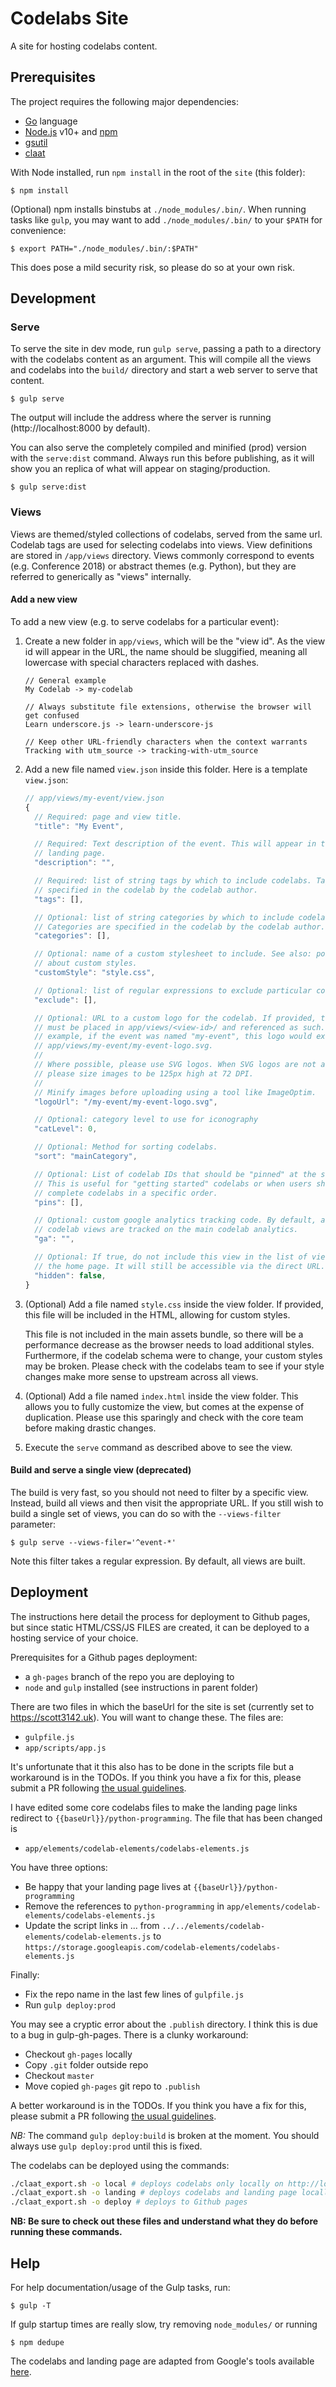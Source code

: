 # Codelabs Site

A site for hosting codelabs content.

## Prerequisites

The project requires the following major dependencies:

- [Go](https://golang.org/dl/) language
- [Node.js](https://nodejs.org/en/download/) v10+ and [npm](https://www.npmjs.com/get-npm)
- [gsutil](https://cloud.google.com/storage/docs/gsutil_install)
- [claat](https://github.com/googlecodelabs/tools/tree/master/claat#install)

With Node installed, run `npm install` in the root of the `site` (this folder):

```text
$ npm install
```

(Optional) npm installs binstubs at `./node_modules/.bin/`. When running tasks
like `gulp`, you may want to add `./node_modules/.bin/` to your `$PATH` for convenience:

```text
$ export PATH="./node_modules/.bin/:$PATH"
```

This does pose a mild security risk, so please do so at your own risk.


## Development

### Serve

To serve the site in dev mode, run `gulp serve`, passing a path to a directory
with the codelabs content as an argument. This will compile all the views and
codelabs into the `build/` directory and start a web server to serve that
content.

```text
$ gulp serve
```

The output will include the address where the server is running
(http://localhost:8000 by default).

You can also serve the completely compiled and minified (prod) version with the
`serve:dist` command. Always run this before publishing, as it will show you an
replica of what will appear on staging/production.

```text
$ gulp serve:dist
```

### Views

Views are themed/styled collections of codelabs, served from the same url.
Codelab tags are used for selecting codelabs into views. View definitions are
stored in `/app/views` directory. Views commonly correspond to events (e.g. Conference
2018) or abstract themes (e.g. Python), but they are referred to generically as
"views" internally.

#### Add a new view

To add a new view (e.g. to serve codelabs for a particular event):

1. Create a new folder in `app/views`, which will be the "view id". As the view
id will appear in the URL, the name should be sluggified, meaning all lowercase
with special characters replaced with dashes.

    ```text
    // General example
    My Codelab -> my-codelab

    // Always substitute file extensions, otherwise the browser will get confused
    Learn underscore.js -> learn-underscore-js

    // Keep other URL-friendly characters when the context warrants
    Tracking with utm_source -> tracking-with-utm_source
    ```

1. Add a new file named `view.json` inside this folder. Here is a template
`view.json`:

    ```javascript
    // app/views/my-event/view.json
    {
      // Required: page and view title.
      "title": "My Event",

      // Required: Text description of the event. This will appear in the view
      // landing page.
      "description": "",

      // Required: list of string tags by which to include codelabs. Tags are
      // specified in the codelab by the codelab author.
      "tags": [],

      // Optional: list of string categories by which to include codelabs.
      // Categories are specified in the codelab by the codelab author.
      "categories": [],

      // Optional: name of a custom stylesheet to include. See also: point below
      // about custom styles.
      "customStyle": "style.css",

      // Optional: list of regular expressions to exclude particular codelabs.
      "exclude": [],

      // Optional: URL to a custom logo for the codelab. If provided, this logo
      // must be placed in app/views/<view-id>/ and referenced as such. For
      // example, if the event was named "my-event", this logo would exist at
      // app/views/my-event/my-event-logo.svg.
      //
      // Where possible, please use SVG logos. When SVG logos are not available,
      // please size images to be 125px high at 72 DPI.
      //
      // Minify images before uploading using a tool like ImageOptim.
      "logoUrl": "/my-event/my-event-logo.svg",

      // Optional: category level to use for iconography
      "catLevel": 0,

      // Optional: Method for sorting codelabs.
      "sort": "mainCategory",

      // Optional: List of codelab IDs that should be "pinned" at the start.
      // This is useful for "getting started" codelabs or when users should
      // complete codelabs in a specific order.
      "pins": [],

      // Optional: custom google analytics tracking code. By default, all
      // codelab views are tracked on the main codelab analytics.
      "ga": "",

      // Optional: If true, do not include this view in the list of views on
      // the home page. It will still be accessible via the direct URL.
      "hidden": false,
    }
    ```

1. (Optional) Add a file named `style.css` inside the view folder. If provided,
this file will be included in the HTML, allowing for custom styles.

    This file is not included in the main assets bundle, so there will be a
    performance decrease as the browser needs to load additional styles.
    Furthermore, if the codelab schema were to change, your custom styles may be
    broken. Please check with the codelabs team to see if your style changes
    make more sense to upstream across all views.

1. (Optional) Add a file named `index.html` inside the view folder. This allows
you to fully customize the view, but comes at the expense of duplication. Please
use this sparingly and check with the core team before making drastic changes.

1. Execute the `serve` command as described above to see the view.

#### Build and serve a single view (deprecated)

The build is very fast, so you should not need to filter by a specific view.
Instead, build all views and then visit the appropriate URL. If you still wish
to build a single set of views, you can do so with the `--views-filter`
parameter:

```text
$ gulp serve --views-filer='^event-*'
```

Note this filter takes a regular expression. By default, all views are built.


## Deployment 

The instructions here detail the process for deployment to Github pages, but since static HTML/CSS/JS FILES are created, it can be deployed to a hosting service of your choice. 

Prerequisites for a Github pages deployment:

- a `gh-pages` branch of the repo you are deploying to
- `node` and `gulp` installed (see instructions in parent folder)

There are two files in which the baseUrl for the site is set (currently set to https://scott3142.uk). You will want to change these. The files are:

- `gulpfile.js`
- `app/scripts/app.js` 

It's unfortunate that it this also has to be done in the scripts file but a workaround is in the TODOs. If you think you have a fix for this, please submit a PR following [the usual guidelines](https://help.github.com/en/github/collaborating-with-issues-and-pull-requests/about-pull-requests). 

I have edited some core codelabs files to make the landing page links redirect to `{{baseUrl}}/python-programming`. The file that has been changed is

- `app/elements/codelab-elements/codelabs-elements.js`

You have three options:

- Be happy that your landing page lives at `{{baseUrl}}/python-programming`
- Remove the references to `python-programming` in `app/elements/codelab-elements/codelabs-elements.js`
- Update the script links in ... from `../../elements/codelab-elements/codelab-elements.js` to `https://storage.googleapis.com/codelab-elements/codelabs-elements.js`

Finally:

- Fix the repo name in the last few lines of `gulpfile.js`
- Run `gulp deploy:prod`

You may see a cryptic error about the `.publish` directory. I think this is due to a bug in gulp-gh-pages. There is a clunky workaround:

- Checkout `gh-pages` locally 
- Copy `.git` folder outside repo
- Checkout `master`
- Move copied `gh-pages` git repo to `.publish` 

A better workaround is in the TODOs. If you think you have a fix for this, please submit a PR following [the usual guidelines](https://help.github.com/en/github/collaborating-with-issues-and-pull-requests/about-pull-requests). 

*NB:* The command `gulp deploy:build` is broken at the moment. You should always use `gulp deploy:prod` until this is fixed. 

The codelabs can be deployed using the commands:

```bash
./claat_export.sh -o local # deploys codelabs only locally on http://localhost:9090
./claat_export.sh -o landing # deploys codelabs and landing page locally on http://localhost:8000
./claat_export.sh -o deploy # deploys to Github pages
```

**NB: Be sure to check out these files and understand what they do before running these commands.**

## Help

For help documentation/usage of the Gulp tasks, run:

```text
$ gulp -T
```

If gulp startup times are really slow, try removing `node_modules/` or running

```text
$ npm dedupe
```

The codelabs and landing page are adapted from Google's tools available [here](https://github.com/googlecodelabs/tools). 
